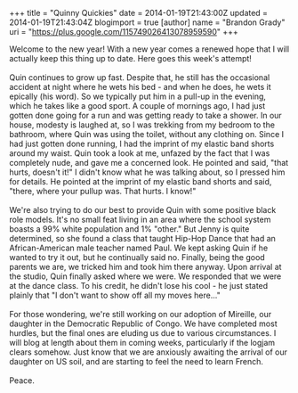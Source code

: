 +++
title = "Quinny Quickies"
date = 2014-01-19T21:43:00Z
updated = 2014-01-19T21:43:04Z
blogimport = true 
[author]
	name = "Brandon Grady"
	uri = "https://plus.google.com/115749026413078959590"
+++

Welcome to the new year! With a new year comes a renewed hope that I will actually keep this thing up to date. Here goes this week's attempt!<br /><br />Quin continues to grow up fast. Despite that, he still has the occasional accident at night where he wets his bed - and when he does, he wets it epically (his word). So we typically put him in a pull-up in the evening, which he takes like a good sport. A couple of mornings ago, I had just gotten done going for a run and was getting ready to take a shower. In our house, modesty is laughed at, so I was trekking from my bedroom to the bathroom, where Quin was using the toilet, without any clothing on. Since I had just gotten done running, I had the imprint of my elastic band shorts around my waist. Quin took a look at me, unfazed by the fact that I was completely nude, and gave me a concerned look. He pointed and said, "that hurts, doesn't it!" I didn't know what he was talking about, so I pressed him for details. He pointed at the imprint of my elastic band shorts and said, "there, where your pullup was. That hurts. I know!"<br /><br />We're also trying to do our best to provide Quin with some positive black role models. It's no small feat living in an area where the school system boasts a 99% white population and 1% "other." But Jenny is quite determined, so she found a class that taught Hip-Hop Dance that had an African-American male teacher named Paul. We kept asking Quin if he wanted to try it out, but he continually said no. Finally, being the good parents we are, we tricked him and took him there anyway. Upon arrival at the studio, Quin finally asked where we were. We responded that we were at the dance class. To his credit, he didn't lose his cool - he just stated plainly that "I don't want to show off all my moves here..."<br /><br />For those wondering, we're still working on our adoption of Mireille, our daughter in the Democratic Republic of Congo. We have completed most hurdles, but the final ones are eluding us due to various circumstances. I will blog at length about them in coming weeks, particularly if the logjam clears somehow. Just know that we are anxiously awaiting the arrival of our daughter on US soil, and are starting to feel the need to learn French.<br /><br />Peace.
